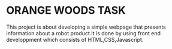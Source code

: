 # ORANGE WOODS TASK
This project is about developing a simple webpage that presents information about a robot product.It is done by using front end developpment which consists of HTML,CSS,Javascript.
